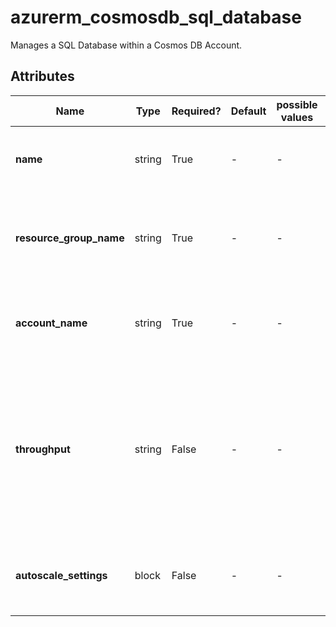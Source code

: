 # azurerm_cosmosdb_sql_database

Manages a SQL Database within a Cosmos DB Account.

## Attributes

| Name | Type | Required? | Default  | possible values | Description |
| ---- | ---- | --------- | -------- | ----------- | ----------- |
| **name** | string | True | -  |  -  | Specifies the name of the Cosmos DB SQL Database. Changing this forces a new resource to be created. | 
| **resource_group_name** | string | True | -  |  -  | The name of the resource group in which the Cosmos DB SQL Database is created. Changing this forces a new resource to be created. | 
| **account_name** | string | True | -  |  -  | The name of the Cosmos DB SQL Database to create the table within. Changing this forces a new resource to be created. | 
| **throughput** | string | False | -  |  -  | The throughput of SQL database (RU/s). Must be set in increments of `100`. The minimum value is `400`. This must be set upon database creation otherwise it cannot be updated without a manual terraform destroy-apply. Do not set when `azurerm_cosmosdb_account` is configured with `EnableServerless` capability. | 
| **autoscale_settings** | block | False | -  |  -  | An `autoscale_settings` block. This must be set upon database creation otherwise it cannot be updated without a manual terraform destroy-apply. | 

